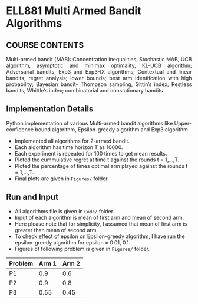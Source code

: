 # ELL881 Multi Armed Bandit Algorithms
## COURSE CONTENTS
<p align='justify'> 
Multi-armed bandit (MAB): Concentration inequalities,  Stochastic MAB, UCB algorithm, asymptotic and minimax optimality, KL-UCB algorithm;
Adversarial bandits, Exp3 and Exp3-IX algorithms; Contextual and linear bandits; regret analysis; lower bounds; best arm identifcation with high probability; Bayesian bandit- Thompson sampling, Gittin’s index; Restless bandits, Whittle’s index; combinatorial and nonstationary bandits </p>

## Implementation Details
Python implementation of various Multi-armed bandit algorithms like Upper-confidence bound algorithm, Epsilon-greedy algorithm and Exp3 algorithm

- Implemented all algorithms for 2-armed bandit.
- Each algorithm has time horizon T as 10000.
- Each experiment is repeated for 100 times to get mean results.
- Ploted the cummulative regret at time t against the rounds t = 1,...,T.
- Ploted the percentage of times optimal arm played against the rounds t = 1,...,T.
- Final plots are given in `Figures/` folder.

## Run and Input

- All algorithms file is given in `Code/` folder.
- Input of each algorithm is mean of first arm and mean of second arm.
- Here please note that for simplicity, I assumed that mean of first arm is greater than mean of second arm.
- To check effect of epsilon on Epsilon-greedy algorithm, I have run the epsilon-greedy algorithm for epsilon = 0.01, 0.1. 
- Figures of following problem is given in `Figures/` folder.


| Problem | Arm 1 | Arm 2 |
--- | --- | --- 
P1 | 0.9 | 0.6 
P2 | 0.9 | 0.8 
P3 | 0.55 | 0.45

